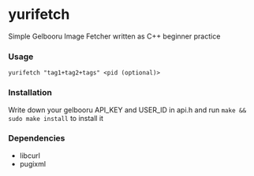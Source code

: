 # yurifetch
Simple Gelbooru Image Fetcher written as C++ beginner practice

### Usage
```yurifetch "tag1+tag2+tags" <pid (optional)>```

### Installation
Write down your gelbooru API_KEY and USER_ID in api.h and run
``make && sudo make install`` to install it

### Dependencies
- libcurl
- pugixml
